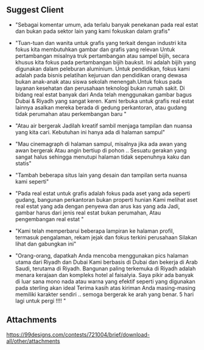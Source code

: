 ## Suggest Client

- "Sebagai komentar umum, ada terlalu banyak penekanan pada real estat dan bukan pada sektor lain yang kami fokuskan dalam grafis"

- "Tuan-tuan dan wanita untuk grafis yang terkait dengan industri kita fokus kita membutuhkan gambar dan grafis yang relevan Untuk pertambangan misalnya truk pertambangan atau sampel bijih, secara khusus kita fokus pada pertambangan bijih bauksit. Ini adalah bijih yang digunakan dalam peleburan aluminium. Untuk pendidikan, fokus kami adalah pada bisnis pelatihan kejuruan dan pendidikan orang dewasa bukan anak-anak atau siswa sekolah menengah.Untuk fokus pada layanan kesehatan dan perusahaan teknologi bukan rumah sakit. Di bidang real estat banyak dari Anda telah menggunakan gambar bagus Dubai & Riyadh yang sangat keren. Kami terbuka untuk grafis real estat lainnya asalkan mereka berada di gedung perkantoran, atau gudang tidak perumahan atau perkembangan baru "

- "Atau air bergerak Jadilah kreatif sambil menjaga tampilan dan nuansa yang kita cari. Kebutuhan ini hanya ada di halaman sampul"

- "Mau cinemagraph di halaman sampul, misalnya jika ada awan yang awan bergerak Atau angin bertiup di pohon .. Sesuatu gerakan yang sangat halus sehingga menutupi halaman tidak sepenuhnya kaku dan statis"

- "Tambah beberapa situs lain yang desain dan tampilan serta nuansa kami seperti"

- "Pada real estat untuk grafis adalah fokus pada aset yang ada seperti gudang, bangunan perkantoran bukan properti hunian Kami melihat aset real estat yang ada dengan penyewa dan arus kas yang ada Jadi, gambar harus dari jenis real estat bukan perumahan, Atau pengembangan real estat "

- "Kami telah memperbarui beberapa lampiran ke halaman profil, termasuk pengalaman, rekam jejak dan fokus terkini perusahaan Silakan lihat dan gabungkan ini"

- "Orang-orang, dapatkah Anda mencoba menggunakan pics halaman utama dari Riyadh dan Dubai Kami berbasis di Dubai dan bekerja di Arab Saudi, terutama di Riyadh. Bangunan paling terkemuka di Riyadh adalah menara kerajaan dan kompleks hotel al faisalyia. Saya pikir ada banyak di luar sana mono nada atau warna yang efektif seperti yang digunakan pada sterling akan ideal Terima kasih atas kiriman Anda masing-masing memiliki karakter sendiri .. semoga bergerak ke arah yang benar. 5 hari lagi untuk pergi !!!! "

## Attachments

https://99designs.com/contests/721004/brief/download-all/other/attachments

